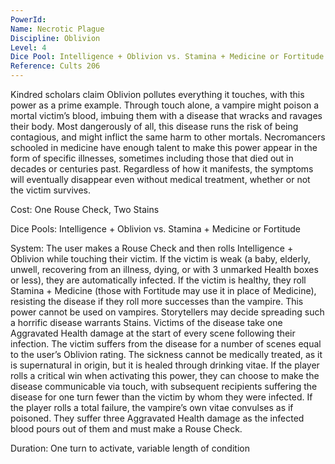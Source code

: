 ```yaml
---
PowerId: 
Name: Necrotic Plague
Discipline: Oblivion
Level: 4
Dice Pool: Intelligence + Oblivion vs. Stamina + Medicine or Fortitude
Reference: Cults 206
---
```

Kindred scholars claim Oblivion pollutes everything it touches, with this power as a prime example. Through touch alone, a vampire might poison a mortal victim’s blood, imbuing them with a disease that wracks and ravages their body. Most dangerously of all, this disease runs the risk of being contagious, and might inflict the same harm to other mortals. Necromancers schooled in medicine have enough talent to make this power appear in the form of specific illnesses, sometimes including those that died out in decades or centuries past. Regardless of how it manifests, the symptoms will eventually disappear even without medical treatment, whether or not the victim survives. 

Cost: One Rouse Check, Two Stains 

Dice Pools: Intelligence + Oblivion vs. Stamina + Medicine or Fortitude 

System: The user makes a Rouse Check and then rolls Intelligence + Oblivion while touching their victim. If the victim is weak (a baby, elderly, unwell, recovering from an illness, dying, or with 3 unmarked Health boxes or less), they are automatically infected. If the victim is healthy, they roll Stamina + Medicine (those with Fortitude may use it in place of Medicine), resisting the disease if they roll more successes than the vampire. This power cannot be used on vampires. Storytellers may decide spreading such a horrific disease warrants Stains. Victims of the disease take one Aggravated Health damage at the start of every scene following their infection. The victim suffers from the disease for a number of scenes equal to the user’s Oblivion rating. The sickness cannot be medically treated, as it is supernatural in origin, but it is healed through drinking vitae. If the player rolls a critical win when activating this power, they can choose to make the disease communicable via touch, with subsequent recipients suffering the disease for one turn fewer than the victim by whom they were infected. If the player rolls a total failure, the vampire’s own vitae convulses as if poisoned. They suffer three Aggravated Health damage as the infected blood pours out of them and must make a Rouse Check. 

Duration: One turn to activate, variable length of condition
